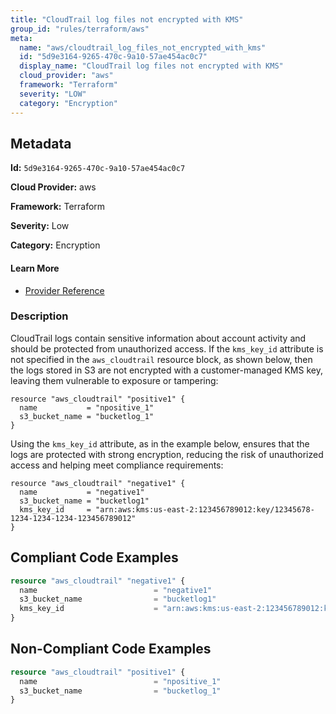 ```yaml
---
title: "CloudTrail log files not encrypted with KMS"
group_id: "rules/terraform/aws"
meta:
  name: "aws/cloudtrail_log_files_not_encrypted_with_kms"
  id: "5d9e3164-9265-470c-9a10-57ae454ac0c7"
  display_name: "CloudTrail log files not encrypted with KMS"
  cloud_provider: "aws"
  framework: "Terraform"
  severity: "LOW"
  category: "Encryption"
---
```

## Metadata

**Id:** `5d9e3164-9265-470c-9a10-57ae454ac0c7`

**Cloud Provider:** aws

**Framework:** Terraform

**Severity:** Low

**Category:** Encryption

#### Learn More

 - [Provider Reference](https://registry.terraform.io/providers/hashicorp/aws/latest/docs/resources/cloudtrail#kms_key_id)

### Description

 CloudTrail logs contain sensitive information about account activity and should be protected from unauthorized access. If the `kms_key_id` attribute is not specified in the `aws_cloudtrail` resource block, as shown below, then the logs stored in S3 are not encrypted with a customer-managed KMS key, leaving them vulnerable to exposure or tampering:

```
resource "aws_cloudtrail" "positive1" {
  name           = "npositive_1"
  s3_bucket_name = "bucketlog_1"
}
```

Using the `kms_key_id` attribute, as in the example below, ensures that the logs are protected with strong encryption, reducing the risk of unauthorized access and helping meet compliance requirements:

```
resource "aws_cloudtrail" "negative1" {
  name           = "negative1"
  s3_bucket_name = "bucketlog1"
  kms_key_id     = "arn:aws:kms:us-east-2:123456789012:key/12345678-1234-1234-1234-123456789012"
}
```




## Compliant Code Examples
```tf
resource "aws_cloudtrail" "negative1" {
  name                          = "negative1"
  s3_bucket_name                = "bucketlog1"
  kms_key_id                    = "arn:aws:kms:us-east-2:123456789012:key/12345678-1234-1234-1234-123456789012"
}

```
## Non-Compliant Code Examples
```tf
resource "aws_cloudtrail" "positive1" {
  name                          = "npositive_1"
  s3_bucket_name                = "bucketlog_1"
}

```